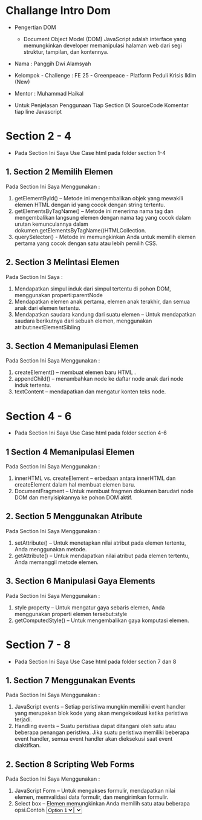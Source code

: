 # **Challange Intro Dom**

- Pengertian DOM

  - Document Object Model (DOM) JavaScript adalah interface yang memungkinkan developer memanipulasi halaman web dari segi struktur, tampilan, dan kontennya.

- Nama : Panggih Dwi Alamsyah
- Kelompok - Challenge : FE 25 - Greenpeace - Platform Peduli Krisis Iklim (New)
- Mentor : Muhammad Haikal
- Untuk Penjelasan Penggunaan Tiap Section Di SourceCode Komentar tiap line Javascript

# **Section 2 - 4**

- Pada Section Ini Saya Use Case html pada folder section 1-4

## 1. Section 2 Memilih Elemen

Pada Section Ini Saya Menggunakan :

1. getElementById() – Metode ini mengembalikan objek yang mewakili elemen HTML dengan id yang cocok dengan string tertentu.
2. getElementsByTagName() – Metode ini menerima nama tag dan mengembalikan langsung elemen dengan nama tag yang cocok dalam urutan kemunculannya dalam dokumen.getElementsByTagName()HTMLCollection.
3. querySelector() - Metode ini memungkinkan Anda untuk memilih elemen pertama yang cocok dengan satu atau lebih pemilih CSS.

## 2. Section 3 Melintasi Elemen

Pada Section Ini Saya :

1. Mendapatkan simpul induk dari simpul tertentu di pohon DOM, menggunakan properti:parentNode
2. Mendapatkan elemen anak pertama, elemen anak terakhir, dan semua anak dari elemen tertentu.
3. Mendapatkan saudara kandung dari suatu elemen – Untuk mendapatkan saudara berikutnya dari sebuah elemen, menggunakan atribut:nextElementSibling

## 3. Section 4 Memanipulasi Elemen

Pada Section Ini Saya Menggunakan :

1. createElement() – membuat elemen baru HTML .
2. appendChild() – menambahkan node ke daftar node anak dari node induk tertentu.
3. textContent – mendapatkan dan mengatur konten teks node.

# **Section 4 - 6**

- Pada Section Ini Saya Use Case html pada folder section 4-6

## 1 Section 4 Memanipulasi Elemen

Pada Section Ini Saya Menggunakan :

1. innerHTML vs. createElement – erbedaan antara innerHTML dan createElement dalam hal membuat elemen baru.
2. DocumentFragment – Untuk membuat fragmen dokumen barudari node DOM dan menyisipkannya ke pohon DOM aktif.

## 2. Section 5 Menggunakan Atribute

Pada Section Ini Saya Menggunakan :

1. setAttribute() – Untuk menetapkan nilai atribut pada elemen tertentu, Anda menggunakan metode.
2. getAttribute() – Untuk mendapatkan nilai atribut pada elemen tertentu, Anda memanggil metode elemen.

## 3. Section 6 Manipulasi Gaya Elements

Pada Section Ini Saya Menggunakan :

1. style property – Untuk mengatur gaya sebaris elemen, Anda menggunakan properti elemen tersebut:style
2. getComputedStyle() – Untuk mengembalikan gaya komputasi elemen.

# **Section 7 - 8**

- Pada Section Ini Saya Use Case html pada folder section 7 dan 8

## 1. Section 7 Menggunakan Events

Pada Section Ini Saya Menggunakan :

1. JavaScript events – Setiap peristiwa mungkin memiliki event handler yang merupakan blok kode yang akan mengeksekusi ketika peristiwa terjadi.
2. Handling events – Suatu peristiwa dapat ditangani oleh satu atau beberapa penangan peristiwa. Jika suatu peristiwa memiliki beberapa event handler, semua event handler akan dieksekusi saat event diaktifkan.

## 2. Section 8 Scripting Web Forms

Pada Section Ini Saya Menggunakan :

1. JavaScript Form – Untuk mengakses formulir, mendapatkan nilai elemen, memvalidasi data formulir, dan mengirimkan formulir.
2. Select box – Elemen memungkinkan Anda memilih satu atau beberapa opsi.Contoh
   <select><option value="option1">Option 1</option><select>
